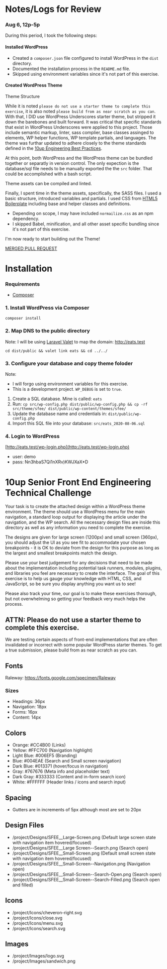# Notes/Logs for Review

### Aug 6, 12p-5p

During this period, I took the following steps:

#### Installed WordPress

* Created a `composer.json` file configured to install WordPress in the `dist` directory.
* Documented the installation process in the `README.md` file.
* Skipped using environment variables since it's not part of this exercise.

#### Created WordPress Theme

Theme Structure

While it is noted `please do not use a starter theme to complete this exercise`, it is also noted `please build from as near scratch as you can`.  With that, I DID use WordPress Underscores starter theme, but stripped it down the barebones and built forward.  It was critical that specific standards that exist in WordPress Underscores were applied to this project.  Those include semantic markup, linter, sass complier, base classes assinged to elements, WP helper functions, WP template partials, and languages.  The theme was furthar updated to adhere closely to the theme standards defined in the [10up Engineering Best Practices](https://10up.github.io/Engineering-Best-Practices/structure/#file-organization).

At this point, both WordPress and the WordPress theme can be bundled together or separatly in version control.  The only expection is the database/sql file needs to be manually exported the the `src` folder.  That could be accomplished with a bash script.

Theme assets can be compiled and linted.

Finally, I spent time in the theme assets, specifically, the SASS files.  I used a basic structure, introduced variables and partials. I used CSS from [HTML5 Boilerplate](https://html5boilerplate.com/) including base and helper classes and definitions.

* Depending on scope, I may have included `normailize.css` as an npm dependency.
* I skipped Babel, minification, and all other asset specific bundling since it's not part of this exercise.

I'm now ready to start building out the Theme!

[MERGED PULL REQUEST](https://github.com/gguynn/applicant-senior-front-end-engineer-master/pull/1)

# Installation

### Requirements

- [Composer](https://getcomposer.org/)

### 1. Install WordPress via Composer
```bash
composer install
```

### 2. Map DNS to the public directory

Note: I will be using [Laravel Valet](https://laravel.com/docs/7.x/valet) to map the domain: http://eats.test

`cd dist/public && valet link eats && cd ../../`

### 3. Configure your database and copy theme foloder

Note:
* I will forgo using environment variables for this exercise.
* This is a development project.  `WP_DEBUG` is set to `true`.

1. Create a SQL database.  Mine is called: `eats`
1. Run: `cp src/wp-config.php dist/public/wp-config.php && cp -rf src/theme/sfee/ dist/public/wp-content/themes/sfee/`
1. Update the database name and credentials in: `dist/public/wp-config.php`
1. Import this SQL file into your database: `src/eats_2020-08-06.sql`

### 4. Login to WordPress

[http://eats.test/wp-login.php](http://eats.test/wp-login.php)
* user: demo
* pass: Nn3hbaS7Qi1nXRv)KWJXaX*D

# 10up Senior Front End Engineering Technical Challenge
Your task is to create the attached design within a WordPress theme environment. The theme should use a WordPress menu for the main navigation, a standard loop output for displaying the article under the navigation, and the WP search. All the necessary design files are inside this directory as well as any information you need to complete the exercise.

The designs are given for large screen (1200px) and small screen (360px), you should adjust the UI as you see fit to accommodate your chosen breakpoints - it is OK to deviate from the design for this purpose as long as the largest and smallest breakpoints match the design.

Please use your best judgement for any decisions that need to be made about the implementation including potential task runners, modules, plugins, and libraries you feel are necessary to create the interface. The goal of this exercise is to help us gauge your knowledge with HTML, CSS, and JavaScript, so be sure you display anything you want us to see!

Please also track your time, our goal is to make these exercises thorough, but not overwhelming so getting your feedback very much helps the process.

## ATTN: Please do not use a starter theme to complete this exercise.
We are testing certain aspects of front-end implementations that are often invalidated or incorrect with some popular WordPress starter themes. To get a true submission, please build from as near scratch as you can.

## Fonts
Raleway: https://fonts.google.com/specimen/Raleway

### Sizes
- Headings: 36px
- Navigation: 18px
- Forms: 16px
- Content: 14px

## Colors
- Orange: #CC4B00 (Links)
- Yellow: #FFC700 (Navigation highlight)
- Light Blue: #006EF5 (Branding)
- Blue: #004EAE (Search and Small screen navigation)
- Dark Blue: #013371 (hover/focus in navigation)
- Gray: #767676 (Meta info and placeholder text)
- Dark Gray: #333333 (Content and in-form search icon)
- White: #FFFFFF (Header links / icons and search input)

## Spacing
- Gutters are in increments of 5px although most are set to 20px

## Design Files
- /project/Designs/SFEE__Large-Screen.png (Default large screen state with navigation item hovered/focused)
- /project/Designs/SFEE__Large Screen--Search.png (Search open)
- /project/Designs/SFEE__Small-Screen.png (Default small screen state with navigation item hovered/focused)
- /project/Designs/SFEE__Small-Screen--Navigation.png (Navigation open)
- /project/Designs/SFEE__Small-Screen--Search-Open.png (Search open)
- /project/Designs/SFEE__Small-Screen--Search-Filled.png (Search open and filled)

## Icons
- /project/Icons/cheveron-right.svg
- /project/Icons/close.svg
- /project/Icons/menu.svg
- /project/Icons/search.svg

## Images
- /project/Images/logo.svg
- /project/Images/sandwich.png
